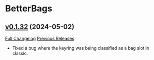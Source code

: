 # BetterBags

## [v0.1.32](https://github.com/Cidan/BetterBags/tree/v0.1.32) (2024-05-02)
[Full Changelog](https://github.com/Cidan/BetterBags/compare/v0.1.31...v0.1.32) [Previous Releases](https://github.com/Cidan/BetterBags/releases)

- Fixed a bug where the keyring was being classified as a bag slot in classic.  
